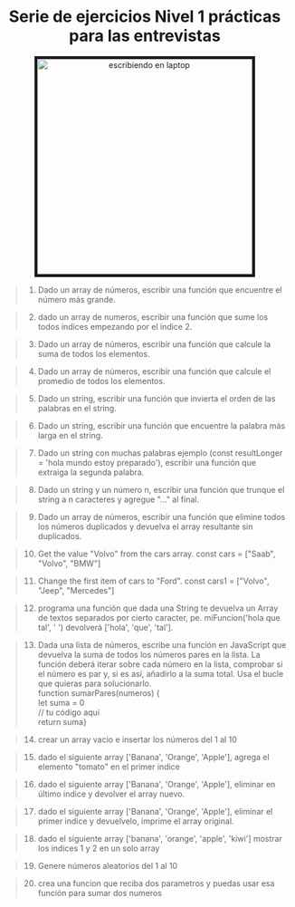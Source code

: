 
<h1 align='center'> Serie de ejercicios Nivel 1 prácticas para las entrevistas</h1>
<p align='center'>
<image src="https://cronicaglobal.elespanol.com/uploads/s1/78/53/03/6/coding-924920-1920.jpeg" width='380' alt="escribiendo en laptop" border="5px solid yellow"/>
</p>


> 1. Dado un array de números, escribir una función que encuentre el número más grande.

> 2. dado un array de numeros, escribir una función que sume los todos indices empezando por el indice 2.

> 3. Dado un array de números, escribir una función que calcule la suma de todos los elementos.

> 4. Dado un array de números, escribir una función que calcule el promedio de todos los elementos.

> 5. Dado un string, escribir una función que invierta el orden de las palabras en el string.

> 6. Dado un string, escribir una función que encuentre la palabra más larga en el string.

> 7. Dado un string con muchas palabras ejemplo (const resultLonger = 'hola  mundo  estoy  preparado'), escribir una función que extraiga la segunda palabra.

> 8. Dado un string y un número n, escribir una función que trunque el string a n caracteres y agregue "..." al final.

> 9. Dado un array de números, escribir una función que elimine todos los números duplicados y devuelva el array resultante sin duplicados.

> 10. Get the value "Volvo" from the cars array. const cars = ["Saab", "Volvo", "BMW"]

> 11. Change the first item of cars to "Ford". const cars1 = ["Volvo", "Jeep", "Mercedes"]


> 12. programa una función que dada una String te devuelva un Array de textos separados por cierto caracter, pe. miFuncion('hola que tal', ' ')  devolverá ['hola', 'que', 'tal'].


> 13. Dada una lista de números, escribe una función en JavaScript que devuelva la suma de todos los números pares en la lista. La función deberá iterar sobre cada número en la lista, comprobar si el número es par y, si es así, añadirlo a la suma total. Usa el bucle que quieras para solucionarlo. 
<br>function sumarPares(numeros) {
  <br>  let suma = 0 
<br>// tu código aquí
<br>return suma}



> 14. crear un array vacio e insertar los números del 1 al 10

> 15. dado el siguiente array ['Banana', 'Orange', 'Apple'], agrega el elemento "tomato" en el primer indice


> 16. dado el siguiente array ['Banana', 'Orange', 'Apple'], eliminar en último indice y devolver el array nuevo.

> 17. dado el siguiente array ['Banana', 'Orange', 'Apple'], eliminar el primer indice y devuelvelo, imprime el array original.

> 18. dado el siguiente array ['banana', 'orange', 'apple', 'kiwi'] mostrar los indices 1 y 2 en un solo array

> 19. Genere números aleatorios del 1 al 10 

> 20. crea una funcion que reciba dos parametros y puedas usar esa función para sumar dos numeros




